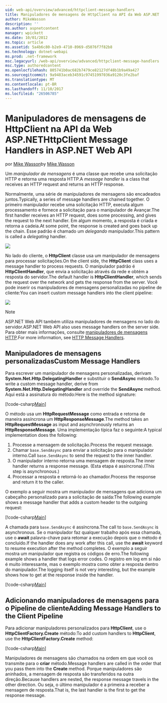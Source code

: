 ```yaml
---
uid: web-api/overview/advanced/httpclient-message-handlers
title: Manipuladores de mensagens de HttpClient na API da Web ASP.NET | Microsoft Docs
author: MikeWasson
description: ''
ms.author: aspnetcontent
manager: wpickett
ms.date: 10/01/2012
ms.topic: article
ms.assetid: 5a4b6c80-b2e9-4710-8969-d5076f7f82b8
ms.technology: dotnet-webapi
ms.prod: .net-framework
msc.legacyurl: /web-api/overview/advanced/httpclient-message-handlers
msc.type: authoredcontent
ms.openlocfilehash: 805741b0ac682b7479ce82127df48b1b9a49a427
ms.sourcegitcommit: 9a9483aceb34591c97451997036a9120c3fe2baf
ms.translationtype: MT
ms.contentlocale: pt-BR
ms.lasthandoff: 11/10/2017
ms.locfileid: "26506785"
---
```

<a name="httpclient-message-handlers-in-aspnet-web-api"></a><span data-ttu-id="1a2e2-102">Manipuladores de mensagens de HttpClient na API da Web ASP.NET</span><span class="sxs-lookup"><span data-stu-id="1a2e2-102">HttpClient Message Handlers in ASP.NET Web API</span></span>
====================
<span data-ttu-id="1a2e2-103">por [Mike Wasson](https://github.com/MikeWasson)</span><span class="sxs-lookup"><span data-stu-id="1a2e2-103">by [Mike Wasson](https://github.com/MikeWasson)</span></span>

<span data-ttu-id="1a2e2-104">Um *manipulador de mensagens* é uma classe que recebe uma solicitação HTTP e retorna uma resposta HTTP.</span><span class="sxs-lookup"><span data-stu-id="1a2e2-104">A *message handler* is a class that receives an HTTP request and returns an HTTP response.</span></span>

<span data-ttu-id="1a2e2-105">Normalmente, uma série de manipuladores de mensagens são encadeados juntos.</span><span class="sxs-lookup"><span data-stu-id="1a2e2-105">Typically, a series of message handlers are chained together.</span></span> <span data-ttu-id="1a2e2-106">O primeiro manipulador recebe uma solicitação HTTP, executa algum processamento e fornece a solicitação para o manipulador de Avançar.</span><span class="sxs-lookup"><span data-stu-id="1a2e2-106">The first handler receives an HTTP request, does some processing, and gives the request to the next handler.</span></span> <span data-ttu-id="1a2e2-107">Em algum momento, a resposta é criada e retorna a cadeia.</span><span class="sxs-lookup"><span data-stu-id="1a2e2-107">At some point, the response is created and goes back up the chain.</span></span> <span data-ttu-id="1a2e2-108">Esse padrão é chamado um *delegando* manipulador.</span><span class="sxs-lookup"><span data-stu-id="1a2e2-108">This pattern is called a *delegating* handler.</span></span>

![](httpclient-message-handlers/_static/image1.png)

<span data-ttu-id="1a2e2-109">No lado do cliente, o **HttpClient** classe usa um manipulador de mensagens para processar solicitações.</span><span class="sxs-lookup"><span data-stu-id="1a2e2-109">On the client side, the **HttpClient** class uses a message handler to process requests.</span></span> <span data-ttu-id="1a2e2-110">O manipulador padrão é **HttpClientHandler**, que envia a solicitação através da rede e obtém a resposta do servidor.</span><span class="sxs-lookup"><span data-stu-id="1a2e2-110">The default handler is **HttpClientHandler**, which sends the request over the network and gets the response from the server.</span></span> <span data-ttu-id="1a2e2-111">Você pode inserir os manipuladores de mensagens personalizadas no pipeline de cliente:</span><span class="sxs-lookup"><span data-stu-id="1a2e2-111">You can insert custom message handlers into the client pipeline:</span></span>

![](httpclient-message-handlers/_static/image2.png)

> [!NOTE]
> <span data-ttu-id="1a2e2-112">ASP.NET Web API também utiliza manipuladores de mensagens no lado do servidor.</span><span class="sxs-lookup"><span data-stu-id="1a2e2-112">ASP.NET Web API also uses message handlers on the server side.</span></span> <span data-ttu-id="1a2e2-113">Para obter mais informações, consulte [manipuladores de mensagens HTTP](http-message-handlers.md).</span><span class="sxs-lookup"><span data-stu-id="1a2e2-113">For more information, see [HTTP Message Handlers](http-message-handlers.md).</span></span>


## <a name="custom-message-handlers"></a><span data-ttu-id="1a2e2-114">Manipuladores de mensagens personalizadas</span><span class="sxs-lookup"><span data-stu-id="1a2e2-114">Custom Message Handlers</span></span>

<span data-ttu-id="1a2e2-115">Para escrever um manipulador de mensagens personalizadas, derivam **System.Net.Http.DelegatingHandler** e substituir o **SendAsync** método.</span><span class="sxs-lookup"><span data-stu-id="1a2e2-115">To write a custom message handler, derive from **System.Net.Http.DelegatingHandler** and override the **SendAsync** method.</span></span> <span data-ttu-id="1a2e2-116">Aqui está a assinatura do método:</span><span class="sxs-lookup"><span data-stu-id="1a2e2-116">Here is the method signature:</span></span>

[!code-csharp[Main](httpclient-message-handlers/samples/sample1.cs)]

<span data-ttu-id="1a2e2-117">O método usa um **HttpRequestMessage** como entrada e retorna de maneira assíncrona um **HttpResponseMessage**.</span><span class="sxs-lookup"><span data-stu-id="1a2e2-117">The method takes an **HttpRequestMessage** as input and asynchronously returns an **HttpResponseMessage**.</span></span> <span data-ttu-id="1a2e2-118">Uma implementação típica faz o seguinte:</span><span class="sxs-lookup"><span data-stu-id="1a2e2-118">A typical implementation does the following:</span></span>

1. <span data-ttu-id="1a2e2-119">Processe a mensagem de solicitação.</span><span class="sxs-lookup"><span data-stu-id="1a2e2-119">Process the request message.</span></span>
2. <span data-ttu-id="1a2e2-120">Chamar `base.SendAsync` para enviar a solicitação para o manipulador interno.</span><span class="sxs-lookup"><span data-stu-id="1a2e2-120">Call `base.SendAsync` to send the request to the inner handler.</span></span>
3. <span data-ttu-id="1a2e2-121">O manipulador interno retorna uma mensagem de resposta.</span><span class="sxs-lookup"><span data-stu-id="1a2e2-121">The inner handler returns a response message.</span></span> <span data-ttu-id="1a2e2-122">(Esta etapa é assíncrona).</span><span class="sxs-lookup"><span data-stu-id="1a2e2-122">(This step is asynchronous.)</span></span>
4. <span data-ttu-id="1a2e2-123">Processar a resposta e retorná-lo ao chamador.</span><span class="sxs-lookup"><span data-stu-id="1a2e2-123">Process the response and return it to the caller.</span></span>

<span data-ttu-id="1a2e2-124">O exemplo a seguir mostra um manipulador de mensagens que adiciona um cabeçalho personalizado para a solicitação de saída:</span><span class="sxs-lookup"><span data-stu-id="1a2e2-124">The following example shows a message handler that adds a custom header to the outgoing request:</span></span>

[!code-csharp[Main](httpclient-message-handlers/samples/sample2.cs)]

<span data-ttu-id="1a2e2-125">A chamada para `base.SendAsync` é assíncrona.</span><span class="sxs-lookup"><span data-stu-id="1a2e2-125">The call to `base.SendAsync` is asynchronous.</span></span> <span data-ttu-id="1a2e2-126">Se o manipulador faz qualquer trabalho após essa chamada, use o **await** palavra-chave para retomar a execução depois que o método é concluído.</span><span class="sxs-lookup"><span data-stu-id="1a2e2-126">If the handler does any work after this call, use the **await** keyword to resume execution after the method completes.</span></span> <span data-ttu-id="1a2e2-127">O exemplo a seguir mostra um manipulador que registra os códigos de erro.</span><span class="sxs-lookup"><span data-stu-id="1a2e2-127">The following example shows a handler that logs error codes.</span></span> <span data-ttu-id="1a2e2-128">O registro em log em si não é muito interessante, mas o exemplo mostra como obter a resposta dentro do manipulador.</span><span class="sxs-lookup"><span data-stu-id="1a2e2-128">The logging itself is not very interesting, but the example shows how to get at the response inside the handler.</span></span>

[!code-csharp[Main](httpclient-message-handlers/samples/sample3.cs?highlight=10,13)]

## <a name="adding-message-handlers-to-the-client-pipeline"></a><span data-ttu-id="1a2e2-129">Adicionando manipuladores de mensagens para o Pipeline de cliente</span><span class="sxs-lookup"><span data-stu-id="1a2e2-129">Adding Message Handlers to the Client Pipeline</span></span>

<span data-ttu-id="1a2e2-130">Para adicionar manipuladores personalizados para **HttpClient**, use o **HttpClientFactory.Create** método:</span><span class="sxs-lookup"><span data-stu-id="1a2e2-130">To add custom handlers to **HttpClient**, use the **HttpClientFactory.Create** method:</span></span>

[!code-csharp[Main](httpclient-message-handlers/samples/sample4.cs)]

<span data-ttu-id="1a2e2-131">Manipuladores de mensagens são chamados na ordem em que você os transmite para o **criar** método.</span><span class="sxs-lookup"><span data-stu-id="1a2e2-131">Message handlers are called in the order that you pass them into the **Create** method.</span></span> <span data-ttu-id="1a2e2-132">Porque manipuladores são aninhados, a mensagem de resposta são transferidos na outra direção.</span><span class="sxs-lookup"><span data-stu-id="1a2e2-132">Because handlers are nested, the response message travels in the other direction.</span></span> <span data-ttu-id="1a2e2-133">Ou seja, o último manipulador é a primeira a receber a mensagem de resposta.</span><span class="sxs-lookup"><span data-stu-id="1a2e2-133">That is, the last handler is the first to get the response message.</span></span>
